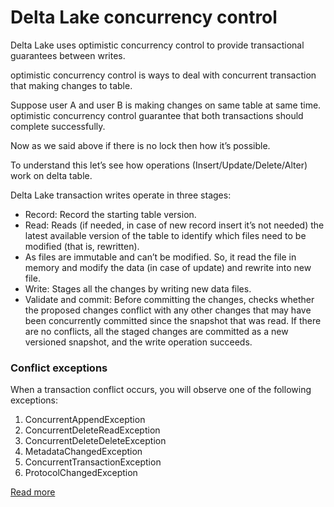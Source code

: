 # Delta Lake concurrency control

Delta Lake uses optimistic concurrency control to provide transactional guarantees between writes.

optimistic concurrency control is ways to deal with concurrent transaction that making changes to table.

Suppose user A and user B is making changes on same table at same time. optimistic concurrency control guarantee that both transactions should complete successfully.

Now as we said above if there is no lock then how it’s possible.

To understand this let’s see how operations (Insert/Update/Delete/Alter) work on delta table.

Delta Lake transaction writes operate in three stages:

* Record: Record the starting table version.
* Read: Reads (if needed, in case of new record insert it’s not needed) the latest available version of the table to identify which files need to be modified (that is, rewritten).
* As files are immutable and can’t be modified. So, it read the file in memory and modify the data (in case of update) and rewrite into new file.
* Write: Stages all the changes by writing new data files.
* Validate and commit: Before committing the changes, checks whether the proposed changes conflict with any other changes that may have been concurrently committed since the snapshot that was read. If there are no conflicts, all the staged changes are committed as a new versioned snapshot, and the write operation succeeds.

### Conflict exceptions

When a transaction conflict occurs, you will observe one of the following exceptions:

1. ConcurrentAppendException
2. ConcurrentDeleteReadException
3. ConcurrentDeleteDeleteException
4. MetadataChangedException
5. ConcurrentTransactionException
6. ProtocolChangedException

[Read more](https://www.linkedin.com/pulse/delta-lake-concurrency-control-ashish-kumar/)

